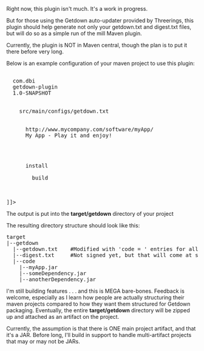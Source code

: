 Right now, this plugin isn't much.  It's a work in progress.

But for those using the Getdown auto-updater provided by Threerings, this plugin should help generate not only your getdown.txt and digest.txt files, but will do so as a simple run of the mill Maven plugin.

Currently, the plugin is NOT in Maven central, though the plan is to put it there before very long.

Below is an example configuration of your maven project to use this plugin:

<pre>
<![CDATA[<plugin>
  <groupId>com.dbi</groupId>
  <artifactId>getdown-plugin</artifactId>
  <version>1.0-SNAPSHOT</version>
  <configuration>
    <!-- A reference to a base getdown.txt file in your project -->
    <configFile>src/main/configs/getdown.txt</configFile>
    <!-- A list of additional properties that should appear in the getdown.txt -->
    <configProps>
      <appbase>http://www.mycompany.com/software/myApp/
      <ui.name>My App - Play it and enjoy!</ui.name>
    </configProps>
  </configuration>
  <executions>
    <execution>
      <phase>install</phase>
      <goals>
        <goal>build</goal>
      </goals>
    <execution>
  </executions>
</plugin>]]>
</pre>


The output is put into the **target/getdown** directory of your project

The resulting directory structure should look like this:

<pre>
target
|--getdown
  |--getdown.txt    #Modified with 'code = ' entries for all your dependencies.
  |--digest.txt     #Not signed yet, but that will come at some point.
  |--code
    |--myApp.jar
    |--someDependency.jar
    |--anotherDependency.jar
</pre>

I'm still building features . . . and this is MEGA bare-bones.  Feedback is welcome, especially as I learn how people are actually structuring their maven projects compared to how they want them structured for Getdown packaging.  Eventually, the entire **target/getdown** directory will be zipped up and attached as an artifact on the project.

Currently, the assumption is that there is ONE main project artifact, and that it's a JAR.  Before long, I'll build in support to handle multi-artifact projects that may or may not be JARs.